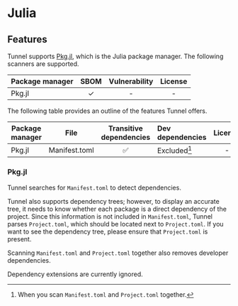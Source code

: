 # Julia

## Features

Tunnel supports [Pkg.jl](https://pkgdocs.julialang.org/v1/), which is the Julia package manager.
The following scanners are supported.

| Package manager | SBOM | Vulnerability | License |
| --------------- | :--: | :-----------: | :-----: |
| Pkg.jl          |  ✓   |       -       |    -    |

The following table provides an outline of the features Tunnel offers.

| Package manager | File          | Transitive dependencies | Dev dependencies | License | Dependency graph | Position |
| --------------- | ------------- | :---------------------: | :--------------- | :-----: | :--------------: | :------: |
| Pkg.jl          | Manifest.toml |           ✅            | Excluded[^1]     |    -    |        ✅        |    ✅    |

### Pkg.jl

Tunnel searches for `Manifest.toml` to detect dependencies.

Tunnel also supports dependency trees; however, to display an accurate tree, it needs to know whether each package is a direct dependency of the project.
Since this information is not included in `Manifest.toml`, Tunnel parses `Project.toml`, which should be located next to `Project.toml`.
If you want to see the dependency tree, please ensure that `Project.toml` is present.

Scanning `Manifest.toml` and `Project.toml` together also removes developer dependencies.

Dependency extensions are currently ignored.

[^1]: When you scan `Manifest.toml` and `Project.toml` together.
